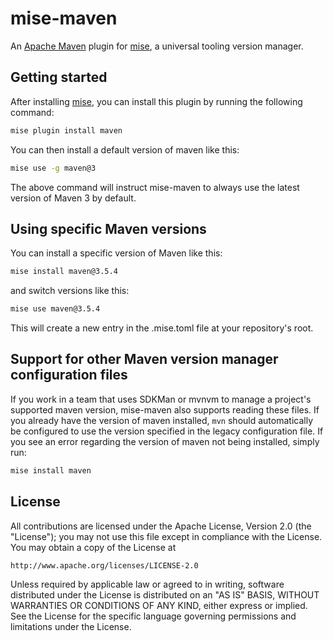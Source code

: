 # mise-maven

An [Apache Maven](https://maven.apache.org) plugin for
[mise](https://github.com/jdx/mise), a universal tooling version manager.

## Getting started

After installing [mise](https://github.com/jdx/mise),
you can install this plugin by running the following command:

```bash
mise plugin install maven
```

You can then install a default version of maven like this:

```bash
mise use -g maven@3
```

The above command will instruct mise-maven to always use the latest version of
Maven 3 by default.

## Using specific Maven versions

You can install a specific version of Maven like this:

```bash
mise install maven@3.5.4
```

and switch versions like this:

```bash
mise use maven@3.5.4
```

This will create a new entry in the .mise.toml file at your repository's root.

## Support for other Maven version manager configuration files

If you work in a team that uses SDKMan or mvnvm to manage a project's supported
maven version, mise-maven also supports reading these files. If you already have
the version of maven installed, `mvn` should automatically be configured to use
the version specified in the legacy configuration file. If you see an error
regarding the version of maven not being installed, simply run:

```bash
mise install maven
```

## License

All contributions are licensed under the Apache License, Version 2.0
(the "License"); you may not use this file except in compliance with the
License. You may obtain a copy of the License at

    http://www.apache.org/licenses/LICENSE-2.0

Unless required by applicable law or agreed to in writing, software
distributed under the License is distributed on an "AS IS" BASIS,
WITHOUT WARRANTIES OR CONDITIONS OF ANY KIND, either express or implied.
See the License for the specific language governing permissions and
limitations under the License.

